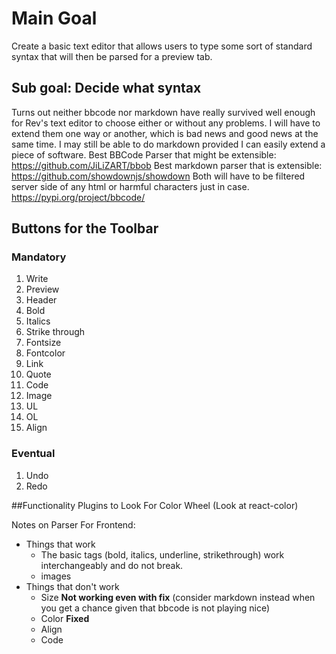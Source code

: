 # Main Goal
Create a basic text editor that allows users to type some sort of standard syntax that will then be parsed for a preview tab.
## Sub goal: Decide what syntax
Turns out neither bbcode nor markdown have really survived well enough for Rev's text editor to choose either or without any problems. I will have to extend them one way or another, which is bad news and good news at the same time. I may still be able to do markdown provided I can easily extend a piece of software.
Best BBCode Parser that might be extensible:
https://github.com/JiLiZART/bbob 
Best markdown parser that is extensible:
https://github.com/showdownjs/showdown
Both will have to be filtered server side of any html or harmful characters just in case.
https://pypi.org/project/bbcode/

## Buttons for the Toolbar
### Mandatory
1. Write
2. Preview
3. Header
4. Bold
5. Italics
6. Strike through
7. Fontsize
8. Fontcolor
9. Link
10. Quote
11. Code
12. Image
13. UL
14. OL
15. Align

### Eventual
1. Undo
2. Redo

##Functionality Plugins to Look For
Color Wheel (Look at react-color)

Notes on Parser For Frontend:
- Things that work
  - The basic tags (bold, italics, underline, strikethrough) work interchangeably and do not break.
  - images
- Things that don't work
  - Size __Not working even with fix__ (consider markdown instead when you get a chance given that bbcode is not playing nice)
  - Color __Fixed__
  - Align
  - Code